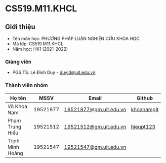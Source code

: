 # CS519.M11.KHCL

## Giới thiệu
* Tên môn học: PHƯƠNG PHÁP LUẬN NGHIÊN CỨU KHOA HỌC
* Mã lớp: CS519.M11.KHCL
* Năm học: HK1 (2021-2022)

### Giảng viên
* PGS.TS. Lê Đình Duy - duyld@uit.edu.vn

### Thành viên nhóm

| Họ tên | MSSV | Email | Github |
| --- | --- | --- | --- | 
| Võ Khoa Nam | 19521877 | 19521877@gm.uit.edu.vn | [khoanamgit](https://github.com/khoanamgit) |
| Phạm Trung Hiếu | 19521512 | 19521512@gm.uit.edu.vn |[hieupt123](https://github.com/hieupt123) |
| Trịnh Minh Hoàng | 19521547 | 19521547@gm.uit.edu.vn |  |
